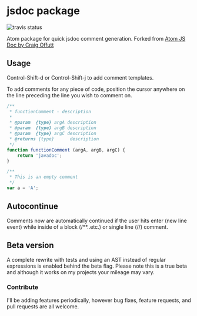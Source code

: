 # jsdoc package
![travis status](https://travis-ci.org/tgandrews/atom-easy-jsdoc.svg)

Atom package for quick jsdoc comment generation.
Forked from [Atom JS Doc by Craig Offutt](https://github.com/coffutt/atom-jsdoc)

## Usage

Control-Shift-d or Control-Shift-j to add comment templates.

To add comments for any piece of code, position the cursor anywhere on the line preceding the line you wish to comment on.
```javascript
/**
 * functionComment - description
 *  
 * @param  {type} argA description
 * @param  {type} argB description
 * @param  {type} argC description
 * @returns {type}      description
 */
function functionComment (argA, argB, argC) {
    return 'javadoc';
}
```

```javascript
/**
 * This is an empty comment
 */
var a = 'A';
```

## Autocontinue

Comments now are automatically continued if the user hits enter (new line event) while inside of a block (/**..etc.) or single line (//) comment.

## Beta version

A complete rewrite with tests and using an AST instead of regular expressions is enabled behind the beta flag. Please note this is a true beta and although it works on my projects your mileage may vary.

### Contribute
I'll be adding features periodically, however bug fixes, feature requests, and pull requests are all welcome.
